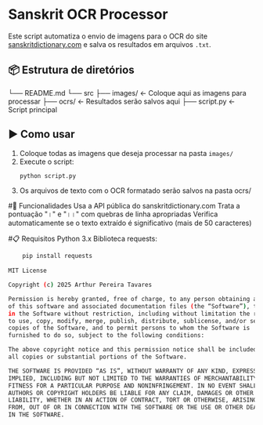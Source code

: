 # Sanskrit OCR Processor

Este script automatiza o envio de imagens para o OCR do site [sanskritdictionary.com](https://ocr.sanskritdictionary.com) e salva os resultados em arquivos `.txt`.

## 📦 Estrutura de diretórios

└── README.md
└── src
	├── images/ ← Coloque aqui as imagens para processar
	├── ocrs/ ← Resultados serão salvos aqui
	├── script.py ← Script principal
	
	
## ▶️ Como usar

1. Coloque todas as imagens que deseja processar na pasta `images/`
2. Execute o script:
   ```bash
   python script.py

3. Os arquivos de texto com o OCR formatado serão salvos na pasta ocrs/

#📌 Funcionalidades
	Usa a API pública do sanskritdictionary.com
	Trata a pontuação "।" e "।।" com quebras de linha apropriadas
	Verifica automaticamente se o texto extraído é significativo (mais de 50 caracteres)

#📋 Requisitos
	Python 3.x
	Biblioteca requests:
```bash
	pip install requests
	
MIT License

Copyright (c) 2025 Arthur Pereira Tavares

Permission is hereby granted, free of charge, to any person obtaining a copy
of this software and associated documentation files (the “Software”), to deal
in the Software without restriction, including without limitation the rights  
to use, copy, modify, merge, publish, distribute, sublicense, and/or sell  
copies of the Software, and to permit persons to whom the Software is  
furnished to do so, subject to the following conditions:

The above copyright notice and this permission notice shall be included in  
all copies or substantial portions of the Software.

THE SOFTWARE IS PROVIDED “AS IS”, WITHOUT WARRANTY OF ANY KIND, EXPRESS OR  
IMPLIED, INCLUDING BUT NOT LIMITED TO THE WARRANTIES OF MERCHANTABILITY,  
FITNESS FOR A PARTICULAR PURPOSE AND NONINFRINGEMENT. IN NO EVENT SHALL THE  
AUTHORS OR COPYRIGHT HOLDERS BE LIABLE FOR ANY CLAIM, DAMAGES OR OTHER  
LIABILITY, WHETHER IN AN ACTION OF CONTRACT, TORT OR OTHERWISE, ARISING  
FROM, OUT OF OR IN CONNECTION WITH THE SOFTWARE OR THE USE OR OTHER DEALINGS  
IN THE SOFTWARE.

